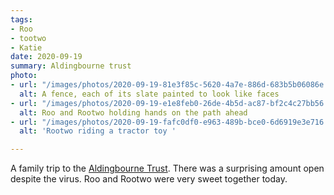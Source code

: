 ```yaml
---
tags:
- Roo
- tootwo
- Katie
date: 2020-09-19
summary: Aldingbourne trust
photo:
- url: "/images/photos/2020-09-19-81e3f85c-5620-4a7e-886d-683b5b06086e.jpeg"
  alt: A fence, each of its slate painted to look like faces
- url: "/images/photos/2020-09-19-e1e8feb0-26de-4b5d-ac87-bf2c4c27bb56.jpeg"
  alt: Roo and Rootwo holding hands on the path ahead
- url: "/images/photos/2020-09-19-fafc0df0-e963-489b-bce0-6d6919e3e716.jpeg"
  alt: 'Rootwo riding a tractor toy '

---
```

A family trip to the [Aldingbourne Trust](https://www.aldingbournetrust.org). There was a surprising amount open despite the virus. Roo and Rootwo were very sweet together today. 